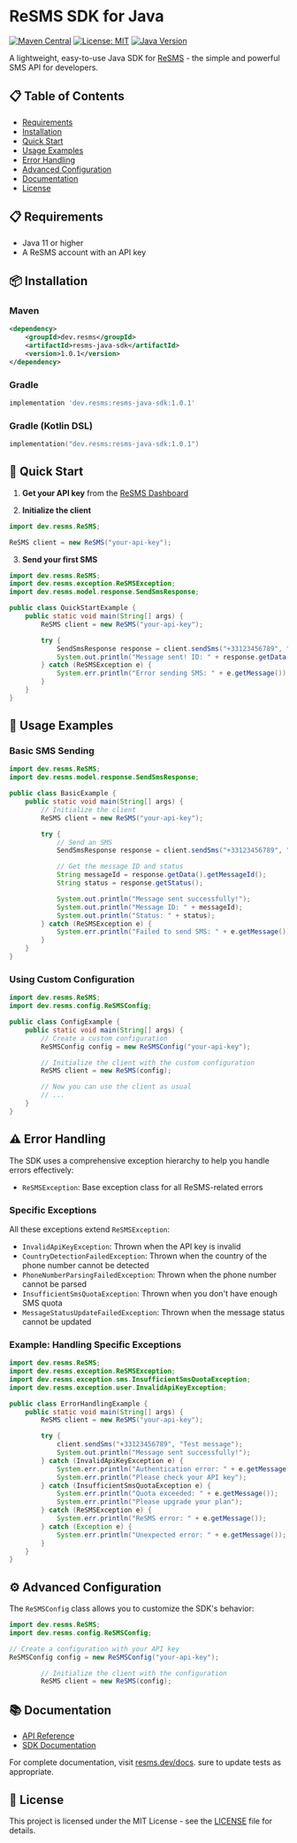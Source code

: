 # ReSMS SDK for Java

[![Maven Central](https://img.shields.io/maven-central/v/dev.resms/resms-java-sdk.svg)](https://search.maven.org/artifact/dev.resms/resms-java-sdk)
[![License: MIT](https://img.shields.io/badge/License-MIT-yellow.svg)](https://opensource.org/licenses/MIT)
[![Java Version](https://img.shields.io/badge/Java-11%2B-blue)](https://www.oracle.com/java/technologies/javase-jdk11-downloads.html)

A lightweight, easy-to-use Java SDK for [ReSMS](https://resms.dev) - the simple and powerful SMS API for developers.

## 📋 Table of Contents

- [Requirements](#-requirements)
- [Installation](#-installation)
- [Quick Start](#-quick-start)
- [Usage Examples](#-usage-examples)
- [Error Handling](#-error-handling)
- [Advanced Configuration](#-advanced-configuration)
- [Documentation](#-documentation)
- [License](#-license)

## 📋 Requirements

- Java 11 or higher
- A ReSMS account with an API key

## 📦 Installation

### Maven

```xml
<dependency>
    <groupId>dev.resms</groupId>
    <artifactId>resms-java-sdk</artifactId>
    <version>1.0.1</version>
</dependency>
```

### Gradle

```groovy
implementation 'dev.resms:resms-java-sdk:1.0.1'
```

### Gradle (Kotlin DSL)

```kotlin
implementation("dev.resms:resms-java-sdk:1.0.1")
```

## 🚀 Quick Start

1. **Get your API key** from the [ReSMS Dashboard](https://resms.dev/dashboard)

2. **Initialize the client**

```java
import dev.resms.ReSMS;

ReSMS client = new ReSMS("your-api-key");
```

3. **Send your first SMS**

```java
import dev.resms.ReSMS;
import dev.resms.exception.ReSMSException;
import dev.resms.model.response.SendSmsResponse;

public class QuickStartExample {
    public static void main(String[] args) {
        ReSMS client = new ReSMS("your-api-key");

        try {
            SendSmsResponse response = client.sendSms("+33123456789", "Hello from ReSMS!");
            System.out.println("Message sent! ID: " + response.getData().getMessageId());
        } catch (ReSMSException e) {
            System.err.println("Error sending SMS: " + e.getMessage());
        }
    }
}
```

## 📱 Usage Examples

### Basic SMS Sending

```java
import dev.resms.ReSMS;
import dev.resms.model.response.SendSmsResponse;

public class BasicExample {
    public static void main(String[] args) {
        // Initialize the client
        ReSMS client = new ReSMS("your-api-key");

        try {
            // Send an SMS
            SendSmsResponse response = client.sendSms("+33123456789", "Welcome to ReSMS!");

            // Get the message ID and status
            String messageId = response.getData().getMessageId();
            String status = response.getStatus();

            System.out.println("Message sent successfully!");
            System.out.println("Message ID: " + messageId);
            System.out.println("Status: " + status);
        } catch (ReSMSException e) {
            System.err.println("Failed to send SMS: " + e.getMessage());
        }
    }
}
```

### Using Custom Configuration

```java
import dev.resms.ReSMS;
import dev.resms.config.ReSMSConfig;

public class ConfigExample {
    public static void main(String[] args) {
        // Create a custom configuration
        ReSMSConfig config = new ReSMSConfig("your-api-key");

        // Initialize the client with the custom configuration
        ReSMS client = new ReSMS(config);

        // Now you can use the client as usual
        // ...
    }
}
```

## ⚠️ Error Handling

The SDK uses a comprehensive exception hierarchy to help you handle errors effectively:

- `ReSMSException`: Base exception class for all ReSMS-related errors

### Specific Exceptions

All these exceptions extend `ReSMSException`:

- `InvalidApiKeyException`: Thrown when the API key is invalid
- `CountryDetectionFailedException`: Thrown when the country of the phone number cannot be detected
- `PhoneNumberParsingFailedException`: Thrown when the phone number cannot be parsed
- `InsufficientSmsQuotaException`: Thrown when you don't have enough SMS quota
- `MessageStatusUpdateFailedException`: Thrown when the message status cannot be updated

### Example: Handling Specific Exceptions

```java
import dev.resms.ReSMS;
import dev.resms.exception.ReSMSException;
import dev.resms.exception.sms.InsufficientSmsQuotaException;
import dev.resms.exception.user.InvalidApiKeyException;

public class ErrorHandlingExample {
    public static void main(String[] args) {
        ReSMS client = new ReSMS("your-api-key");

        try {
            client.sendSms("+33123456789", "Test message");
            System.out.println("Message sent successfully!");
        } catch (InvalidApiKeyException e) {
            System.err.println("Authentication error: " + e.getMessage());
            System.err.println("Please check your API key");
        } catch (InsufficientSmsQuotaException e) {
            System.err.println("Quota exceeded: " + e.getMessage());
            System.err.println("Please upgrade your plan");
        } catch (ReSMSException e) {
            System.err.println("ReSMS error: " + e.getMessage());
        } catch (Exception e) {
            System.err.println("Unexpected error: " + e.getMessage());
        }
    }
}
```

## ⚙️ Advanced Configuration

The `ReSMSConfig` class allows you to customize the SDK's behavior:

```java
import dev.resms.ReSMS;
import dev.resms.config.ReSMSConfig;

// Create a configuration with your API key
ReSMSConfig config = new ReSMSConfig("your-api-key");

        // Initialize the client with the configuration
        ReSMS client = new ReSMS(config);
```

## 📚 Documentation

- [API Reference](https://docs.resms.dev/)
- [SDK Documentation](https://docs.resms.dev/quickstart/java)

For complete documentation, visit [resms.dev/docs](https://docs.resms.dev/).
sure to update tests as appropriate.

## 📄 License

This project is licensed under the MIT License - see the [LICENSE](LICENSE) file for details.
